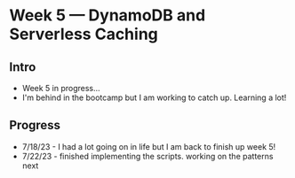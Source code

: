 # Week 5 — DynamoDB and Serverless Caching

## Intro
- Week 5 in progress...
- I'm behind in the bootcamp but I am working to catch up. Learning a lot!


## Progress
- 7/18/23 - I had a lot going on in life but I am back to finish up week 5!
- 7/22/23 - finished implementing the scripts. working on the patterns next